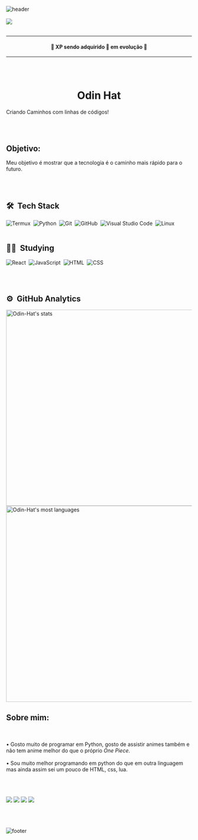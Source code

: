 ![header](https://capsule-render.vercel.app/api?type=wave&color=gradient&height=150&section=header)
<br><br>
<img src="https://img.shields.io/static/v1?label=Blog&message=Odin-Hat&color=7159c1&style=for-the-badge&logo=ghost" href="https://www.linkedin.com/in/matheus-torres-b7314b234/"/>
<br><br>

-----
<h4 align="center"> 
	🚧  XP sendo adquirido 🚀 em evolução  🚧
</h4>

-------
<br><br>
<h1 align="center">Odin Hat</h1>
<p align=center">Criando Caminhos com linhas de códigos!</p>

<br><br>
## Objetivo: 
Meu objetivo é mostrar que a tecnologia é o caminho mais rápido para o futuro.

<br><br>

## 🛠 &nbsp;Tech Stack

![Termux](https://img.shields.io/badge/-Termux-05122A?style=flat&logo=termux)&nbsp;
![Python](https://img.shields.io/badge/-Python-05122A?style=flat&logo=python)&nbsp;
![Git](https://img.shields.io/badge/-Git-05122A?style=flat&logo=git)&nbsp;
![GitHub](https://img.shields.io/badge/-GitHub-05122A?style=flat&logo=github)&nbsp;
![Visual Studio Code](https://img.shields.io/badge/-Visual%20Studio%20Code-05122A?style=flat&logo=visual-studio-code&logoColor=007ACC)&nbsp;
![Linux](https://img.shields.io/badge/-Linux-05122A?style=flat&logo=linux)&nbsp;
<br><br>
## 👨‍💻 &nbsp;Studying

![React](https://img.shields.io/badge/-React-05122A?style=flat&logo=react)&nbsp;
![JavaScript](https://img.shields.io/badge/-JavaScript-05122A?style=flat&logo=javascript)&nbsp;
![HTML](https://img.shields.io/badge/-HTML-05122A?style=flat&logo=HTML5)&nbsp;
![CSS](https://img.shields.io/badge/-CSS-05122A?style=flat&logo=CSS3&logoColor=1572B6)&nbsp;

<br><br>

## ⚙️ &nbsp;GitHub Analytics

<p align="left">
<img width="530em" src="https://github-readme-stats.vercel.app/api?username=Odin-Hat&show_icons=true&theme=vision-friendly-dark" alt="Odin-Hat's stats"/>
<img width="530em" src="https://github-readme-stats.vercel.app/api/top-langs/?username=Odin-Hat&layout=compact&theme=vision-friendly-dark" alt="Odin-Hat's most languages"/>
</p>

## Sobre mim:
<br><br>
• Gosto muito de programar em Python, gosto de assistir animes também e não tem anime melhor do que o próprio *One Piece*.
<br><br>
• Sou muito melhor programando em python do que em outra linguagem mas ainda assim sei um pouco de HTML, css, lua.
<br><br>
<div>
<br><br>
  <a href="https://www.instagram.com/theuz_god000/" target="_blank"><img src="https://img.shields.io/badge/-Instagram-%23E4405F?style=for-the-badge&logo=instagram&logoColor=white" target="_blank"></a>
   <a href="https://discord.com/channels/@me" target="_blank"><img src="https://img.shields.io/badge/Discord-7289DA?style=for-the-badge&logo=discord&logoColor=white" target="_blank"></a> 
   <a href = "mailto: theuz321torres@hotmail.com"><img src="https://img.shields.io/badge/-Gmail-%23333?style=for-the-badge&logo=gmail&logoColor=white" target="_blank"></a>
  <a href="https://www.linkedin.com/mwlite/in/matheus-torres-b7314b234" target="_blank"><img src="https://img.shields.io/badge/-LinkedIn-%230077B5?style=for-the-badge&logo=linkedin&logoColor=white" target="_blank"></a>
<br><br>
</div>
<br><br>

![footer](https://capsule-render.vercel.app/api?type=wave&color=gradient&height=150&section=footer)
